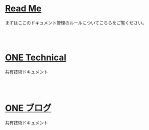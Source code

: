 
<link href=".\css\StyleSheet.css" rel="stylesheet"/>
<script src="https://code.jquery.com/jquery-3.2.1.min.js"></script>

# [Read Me](./Read_Me.md)
  まずはここのドキュメント管理のルールについてこちらをご覧ください。
  
<br><br>

# [ONE Technical](./Technical_Index.md)
共有技術ドキュメント

<br><br>

# [ONE ブログ]()
共有技術ドキュメント



<script src="sample.js"></script>
<script>header();</script>
